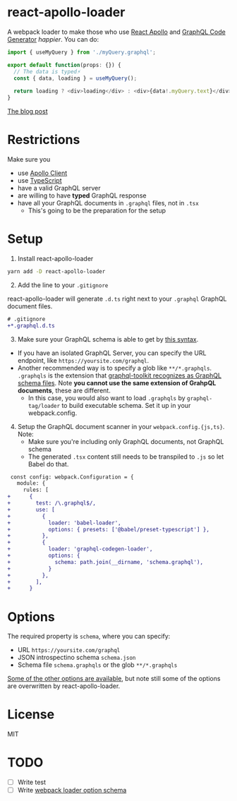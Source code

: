 # react-apollo-loader

A webpack loader to make those who use [React Apollo](https://github.com/apollographql/react-apollo#readme) and [GraphQL Code Generator](https://graphql-code-generator.com/) _happier_. You can do:

```typescript jsx
import { useMyQuery } from './myQuery.graphql';

export default function(props: {}) {
  // The data is typed⚡️
  const { data, loading } = useMyQuery();
  
  return loading ? <div>loading</div> : <div>{data!.myQuery.text}</div>;
}
```

[The blog post](https://dev.to/piglovesyou/react-apollo-loader-enhance-react-apollo-typescript-and-graphql-utilization-45h0)

# Restrictions

Make sure you

* use [Apollo Client](https://github.com/apollographql/apollo-client#readme)
* use [TypeScript](https://www.typescriptlang.org/)
* have a valid GraphQL server
* are willing to have **typed** GraphQL response
* have all your GraphQL documents in `.graphql` files, not in `.tsx`
    * This's going to be the preparation for the setup

# Setup

1. Install react-apollo-loader

```bash
yarn add -D react-apollo-loader
```

2. Add the line to your `.gitignore`

react-apollo-loader will generate `.d.ts` right next to your `.graphql` GraphQL document files.

```diff
# .gitignore
+*.graphql.d.ts
```

3. Make sure your GraphQL schema is able to get by [this syntax](https://github.com/ardatan/graphql-toolkit#schema-loading).

* If you have an isolated GraphQL Server, you can specify the URL endpoint, like `https://yoursite.com/graphql`.
* Another recommended way is to specify a glob like `**/*.graphqls`. `.graphqls` is the extension that
[graphql-toolkit recognizes as GraphQL schema files](https://github.com/ardatan/graphql-toolkit/blob/d29e518a655c02e3e14377c8c7d3de61f08e6200/packages/loaders/graphql-file/src/index.ts#L9).
Note **you cannot use the same extension of GrahpQL documents**, these are different.
    * In this case, you would also want to load `.graphqls` by `graphql-tag/loader` to build executable schema. Set it up in your webpack.config.

4. Setup the GraphQL document scanner in your `webpack.config.{js,ts}`. Note: 
    * Make sure you're including only GraphQL documents, not GraphQL schema
    * The generated `.tsx` content still needs to be transpiled to `.js` so let Babel do that.

<!--https://graphql-code-generator.com/docs/getting-started/documents-field#document-scanner-->

```diff
 const config: webpack.Configuration = {
   module: {
     rules: [
+      {
+        test: /\.graphql$/,
+        use: [
+          {
+            loader: 'babel-loader',
+            options: { presets: ['@babel/preset-typescript'] },
+          },
+          {
+            loader: 'graphql-codegen-loader',
+            options: {
+              schema: path.join(__dirname, 'schema.graphql'),
+            }
+          },
+        ],
+      }
```

# Options

The required property is `schema`, where you can specify:

* URL `https://yoursite.com/graphql`
* JSON introspectino schema `schema.json`
* Schema file `schema.graphqls` or the glob `**/*.graphqls` 

[Some of the other options are available](https://github.com/dotansimha/graphql-code-generator/blob/27c0e142de6bed63402b5ef42788e84aee757f1f/packages/utils/plugins-helpers/src/types.ts#L4-L15),
but note still some of the options are overwritten by react-apollo-loader.

# License

MIT

# TODO

- [ ] Write test
- [ ] Write [webpack loader option schema](https://webpack.js.org/contribute/writing-a-loader/#loader-utilities)
